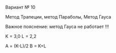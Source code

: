 Вариант № 10

Метод Трапеции, метод Параболы, Метод Гауса

Важное пояснение: метод Гауса не работает !!!

K = 3,0
L = 2,2

A = (K-L)/2
B = K+L
